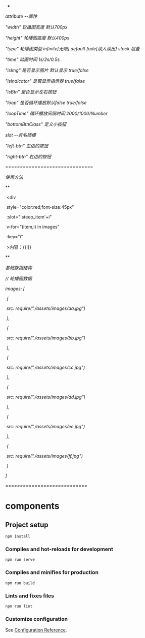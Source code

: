  *

 *attribute --属性*

  *"width"  轮播图宽度 默认700px*

  *"height" 轮播图高度 默认400px*

  *"type"  轮播图类型 infinite[无限] default fade[淡入淡出]  stack 层叠*

  *"time"  动画时间 1s/2s/0.5s*

  *"isImg"  是否显示图片 默认显示  true/false*

  *"isIndicator" 是否显示指示器  true/false*

  *"isBtn"   是否显示左右按钮*

  *"loop"  是否循环播放默认false  true/false*

  *"loopTime" 循环播放间隔时间 2000/1000/Number*

  *"bottomBtnClass" 定义小按钮*

 *slot  --具名插槽*

  *"left-btn"  左边的按钮*

  *"right-btn" 右边的按钮*



*==============================*

*使用方法*



   **

   <zs-Sweiper :data=images>

​     <div

​    style="color:red;font-size:45px"

​    :slot="'steep_item'+i"

​    v-for="(item,i) in images"

​    :key="i"

​    \>内容：{{i}}</div>

   </zs-Sweiper>

   **

*基础数据结构*

*// 轮播图数据*

   *images: [*

​    *{*

​     *src: require("./assets/images/aa.jpg")*

​    *},*

​    *{*

​     *src: require("./assets/images/bb.jpg")*

​    *},*

​    *{*

​     *src: require("./assets/images/cc.jpg")*

​    *},*

​    *{*

​     *src: require("./assets/images/dd.jpg")*

​    *},*

​    *{*

​     *src: require("./assets/images/ee.jpg")*

​    *},*

​    *{*

​     *src: require("./assets/images/ff.jpg")*

​    *}*

   *]*





*============================*

# components

## Project setup
```
npm install
```

### Compiles and hot-reloads for development
```
npm run serve
```

### Compiles and minifies for production
```
npm run build
```

### Lints and fixes files
```
npm run lint
```

### Customize configuration
See [Configuration Reference](https://cli.vuejs.org/config/).

